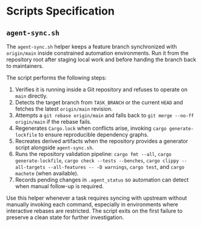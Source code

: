 # Scripts Specification

## `agent-sync.sh`

The `agent-sync.sh` helper keeps a feature branch synchronized with `origin/main` inside constrained automation environments.
Run it from the repository root after staging local work and before handing the branch back to maintainers.

The script performs the following steps:

1. Verifies it is running inside a Git repository and refuses to operate on `main` directly.
2. Detects the target branch from `TASK_BRANCH` or the current `HEAD` and fetches the latest `origin/main` revision.
3. Attempts a `git rebase origin/main` and falls back to `git merge --no-ff origin/main` if the rebase fails.
4. Regenerates `Cargo.lock` when conflicts arise, invoking `cargo generate-lockfile` to ensure reproducible dependency graphs.
5. Recreates derived artifacts when the repository provides a generator script alongside `agent-sync.sh`.
6. Runs the repository validation pipeline: `cargo fmt --all`, `cargo generate-lockfile`, `cargo check --tests --benches`, `cargo clippy --all-targets --all-features -- -D warnings`, `cargo test`, and `cargo machete` (when available).
7. Records pending changes in `.agent_status` so automation can detect when manual follow-up is required.

Use this helper whenever a task requires syncing with upstream without manually invoking each command, especially in environments where interactive rebases are restricted. The script exits on the first failure to preserve a clean state for further investigation.
